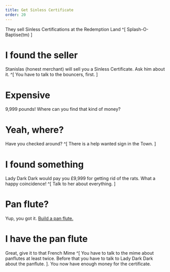 ```yaml
---
title: Get Sinless Certificate
order: 20
---
```


They sell Sinless Certifications at the Redemption Land ^[ Splash-O-Baptise(tm) ]

# I found the seller
Stanislas (honest merchant) will sell you a Sinless Certificate. Ask him about it. ^[ You have to talk to the bouncers, first. ]

# Expensive
9,999 pounds! Where can you find that kind of money?

# Yeah, where?
Have you checked around? ^[ There is a help wanted sign in the Town. ]

# I found something
Lady Dark Dark would pay you £9,999 for getting rid of the rats. What a happy coincidence! ^[ Talk to her about everything. ]

# Pan flute?
Yup, you got it. [Build a pan flute.](pan_flute.md)

# I have the pan flute
Great, give it to that French Mime ^[ You have to talk to the mime about panflutes at least twice. Before that you have to talk to Lady Dark Dark about the panflute. ]. You now have enough money for the certificate.
